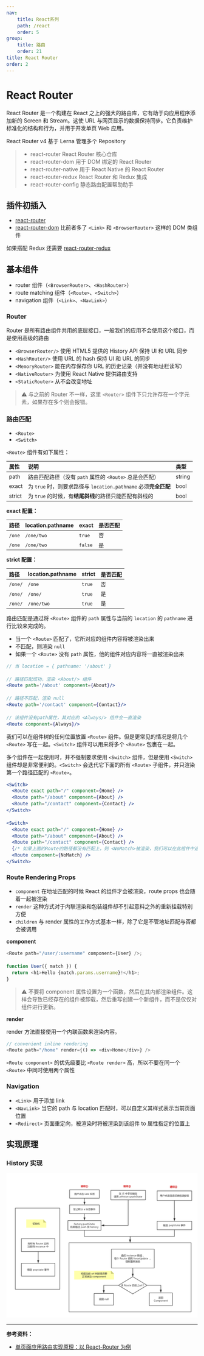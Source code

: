 ```yaml
---
nav:
    title: React系列
    path: /react
    order: 5
group:
    title: 路由
    order: 21
title: React Router
order: 2
---
```


# React Router

React Router 是一个构建在 React 之上的强大的路由库，它有助于向应用程序添加新的 Screen 和 Stream。这使 URL 与网页显示的数据保持同步。它负责维护标准化的结构和行为，并用于开发单页 Web 应用。

React Router v4 基于 Lerna 管理多个 Repository

> - react-router React Router 核心仓库
> - react-router-dom 用于 DOM 绑定的 React Router
> - react-router-native 用于 React Native 的 React Router
> - react-router-redux React Router 和 Redux 集成
> - react-router-config 静态路由配置帮助助手

## 插件初插入

- [react-router](https://github.com/remix-run/react-router/tree/main/packages/react-router)
- [react-router-dom](https://github.com/remix-run/react-router/tree/main/packages/react-router-dom) 比前者多了 `<Link>` 和 `<BrowserRouter>` 这样的 DOM 类组件

如果搭配 Redux 还需要 [react-router-redux](https://github.com/reactjs/react-router-redux)

## 基本组件

- router 组件（`<BrowserRouter>`、`<HashRouter>`）
- route matching 组件（`<Route>`、`<Switch>`）
- navigation 组件（`<Link>`、`<NavLink>`）

### Router

Router 是所有路由组件共用的底层接口，一般我们的应用不会使用这个接口，而是使用高级的路由

- `<BrowserRouter/>` 使用 HTML5 提供的 History API 保持 UI 和 URL 同步
- `<HashRouter/>` 使用 URL 的 hash 保持 UI 和 URL 的同步
- `<MemoryRouter>` 能在内存保存你 URL 的历史记录（并没有地址栏读写）
- `<NativeRouter>` 为使用 React Native 提供路由支持
- `<StaticRouter>` 从不会改变地址

> ⚠️ 与之前的 Router 不一样，这里 `<Router>` 组件下只允许存在一个字元素，如果存在多个则会报错。

### 路由匹配

- `<Route>`
- `<Switch>`

`<Route>` 组件有如下属性：

| 属性   | 说明                                                            | 类型   |
| :----- | :-------------------------------------------------------------- | :----- |
| path   | 路由匹配路径（没有 `path` 属性的 `<Route>` 总是会匹配）         | string |
| exact  | 为 `true` 时，则要求路径与 `location.pathname` 必须**完全匹配** | bool   |
| strict | 为 `true` 的时候，有**结尾斜线**的路径只能匹配有斜线的          | bool   |

**exact 配置：**

| 路径   | location.pathname | exact   | 是否匹配 |
| :----- | :---------------- | :------ | :------- |
| `/one` | `/one/two`        | `true`  | 否       |
| `/one` | `/one/two`        | `false` | 是       |

**strict 配置：**

| 路径    | location.pathname | strict | 是否匹配 |
| :------ | :---------------- | :----- | :------- |
| `/one/` | `/one`            | `true` | 否       |
| `/one/` | `/one/`           | `true` | 是       |
| `/one/` | `/one/two`        | `true` | 是       |

路由匹配是通过将 `<Route>` 组件的 `path` 属性与当前的 `location` 的 `pathname` 进行比较来完成的。

- 当一个 `<Route>` 匹配了，它所对应的组件内容将被渲染出来
- 不匹配，则渲染 `null`
- 如果一个 `<Route>` 没有 `path` 属性，他的组件对应内容将一直被渲染出来

```jsx | pure
// 当 location = { pathname: '/about' }

// 路径匹配成功，渲染 <About/> 组件
<Route path='/about' component={About}/>

// 路径不匹配，渲染 null
<Route path='/contact' component={Contact}/>

// 该组件没有path属性，其对应的 <Always/> 组件会一直渲染
<Route component={Always}/>
```

我们可以在组件树的任何位置放置 `<Route>` 组件。但是更常见的情况是将几个 `<Route>` 写在一起。`<Switch>` 组件可以用来将多个 `<Route>` 包裹在一起。

多个组件在一起使用时，并不强制要求使用 `<Switch>` 组件，但是使用 `<Switch>` 组件却是非常便利的。`<Switch>` 会迭代它下面的所有 `<Route>` 子组件，并只渲染第一个路径匹配的 `<Route>`。

```jsx | pure
<Switch>
  <Route exact path="/" component={Home} />
  <Route path="/about" component={About} />
  <Route path="/contact" component={Contact} />
</Switch>

<Switch>
  <Route exact path="/" component={Home} />
  <Route path="/about" component={About} />
  <Route path="/contact" component={Contact} />
  {/* 如果上面的Route的路径都没有匹配上，则 <NoMatch>被渲染，我们可以在此组件中返回404 */}
  <Route component={NoMatch} />
</Switch>
```

### Route Rendering Props

- `component` 在地址匹配的时候 React 的组件才会被渲染，route props 也会随着一起被渲染
- `render` 这种方式对于内联渲染和包装组件却不引起意料之外的重新挂载特别方便
- `children` 与 render 属性的工作方式基本一样，除了它是不管地址匹配与否都会被调用

**component**

```js
<Route path="/user/:username" component={User} />;

function User({ match }) {
  return <h1>Hello {match.params.username}!</h1>;
}
```

> ⚠️ 不要将 component 属性设置为一个函数，然后在其内部渲染组件。这样会导致已经存在的组件被卸载，然后重写创建一个新组件，而不是仅仅对组件进行更新。

**render**

render 方法直接使用一个内联函数来渲染内容。

```js
// convenient inline rendering
<Route path="/home" render={() => <div>Home</div>} />
```

`<Route component>` 的优先级要比 `<Route render>` 高，所以不要在同一个 `<Route>` 中同时使用两个属性

### Navigation

- `<Link>` 用于添加 link
- `<NavLink>` 当它的 path 与 location 匹配时，可以自定义其样式表示当前页面位置
- `<Redirect>` 页面重定向，被渲染时将被渲染到该组件 to 属性指定的位置上

## 实现原理

### History 实现

![React Router Workflow](./assets/react-router-workflow.6837567d.png)

---

**参考资料：**

- [单页面应用路由实现原理：以 React-Router 为例](https://github.com/youngwind/blog/issues/109)
